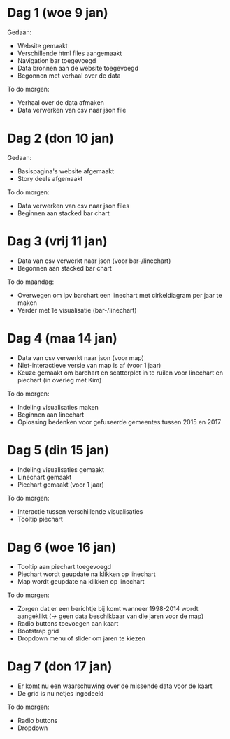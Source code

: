# Dag 1 (woe 9 jan)
Gedaan:
* Website gemaakt
* Verschillende html files aangemaakt
* Navigation bar toegevoegd
* Data bronnen aan de website toegevoegd
* Begonnen met verhaal over de data

To do morgen:
* Verhaal over de data afmaken
* Data verwerken van csv naar json file

# Dag 2 (don 10 jan)
Gedaan:
* Basispagina's website afgemaakt
* Story deels afgemaakt

To do morgen:
* Data verwerken van csv naar json files
* Beginnen aan stacked bar chart

# Dag 3 (vrij 11 jan)
* Data van csv verwerkt naar json (voor bar-/linechart)
* Begonnen aan stacked bar chart

To do maandag:
* Overwegen om ipv barchart een linechart met cirkeldiagram per jaar te maken
* Verder met 1e visualisatie (bar-/linechart)

# Dag 4 (maa 14 jan)
* Data van csv verwerkt naar json (voor map)
* Niet-interactieve versie van map is af (voor 1 jaar)
* Keuze gemaakt om barchart en scatterplot in te ruilen voor linechart en piechart (in overleg met Kim)

To do morgen:
* Indeling visualisaties maken
* Beginnen aan linechart
* Oplossing bedenken voor gefuseerde gemeentes tussen 2015 en 2017

# Dag 5 (din 15 jan)
* Indeling visualisaties gemaakt
* Linechart gemaakt
* Piechart gemaakt (voor 1 jaar)

To do morgen:
* Interactie tussen verschillende visualisaties
* Tooltip piechart

# Dag 6 (woe 16 jan)
* Tooltip aan piechart toegevoegd
* Piechart wordt geupdate na klikken op linechart
* Map wordt geupdate na klikken op linechart

To do morgen:
* Zorgen dat er een berichtje bij komt wanneer 1998-2014 wordt aangeklikt (-> geen data beschikbaar van die jaren voor de map)
* Radio buttons toevoegen aan kaart
* Bootstrap grid
* Dropdown menu of slider om jaren te kiezen

# Dag 7 (don 17 jan)
* Er komt nu een waarschuwing over de missende data voor de kaart
* De grid is nu netjes ingedeeld

To do morgen:
* Radio buttons
* Dropdown
